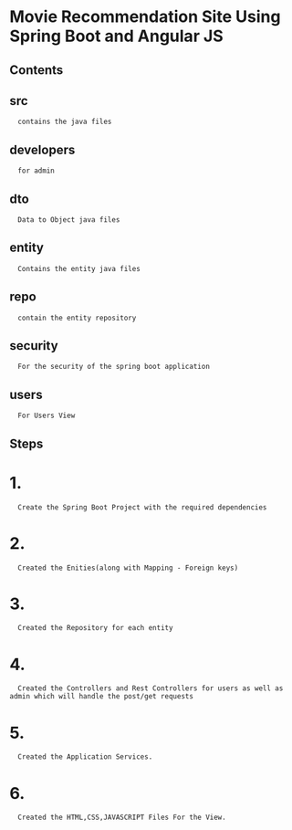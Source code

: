 # Movie Recommendation Site Using Spring Boot and Angular JS

  ## Contents

   ## src  
      contains the java files

   ## developers
      for admin

   ## dto 
      Data to Object java files

   ## entity 
      Contains the entity java files

   ## repo 
      contain the entity repository

   ## security 
      For the security of the spring boot application

   ## users
      For Users View
      
  ## Steps
  
   # 1.
      Create the Spring Boot Project with the required dependencies
   # 2. 
      Created the Enities(along with Mapping - Foreign keys)
   # 3.
      Created the Repository for each entity
   # 4.
      Created the Controllers and Rest Controllers for users as well as admin which will handle the post/get requests
   # 5.
      Created the Application Services.
   # 6. 
      Created the HTML,CSS,JAVASCRIPT Files For the View.

